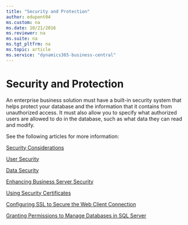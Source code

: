 ```yaml
---
title: "Security and Protection"
author: edupont04
ms.custom: na
ms.date: 10/21/2016
ms.reviewer: na
ms.suite: na
ms.tgt_pltfrm: na
ms.topic: article
ms.service: "dynamics365-business-central"
---
```

# Security and Protection

An enterprise business solution must have a built-in security system that helps protect your database and the information that it contains from unauthorized access. It must also allow you to specify what authorized users are allowed to do in the database, such as what data they can read and modify. 

See the following articles for more information:

[Security Considerations](Security-Considerations.md)  

[User Security](user-security.md)  

[Data Security](Data-Security.md)  

[Enhancing Business Server Security](enhancing-server-instance-security.md)

[Using Security Certificates](../deployment/implement-security-certificates-production-environment.md)

[Configuring SSL to Secure the Web Client Connection](../deployment/configure-ssl-web-client-connection.md)

[Granting Permissions to Manage Databases in SQL Server](Setting-Database-Owner-and-Security-Administration-Permissions.md)  